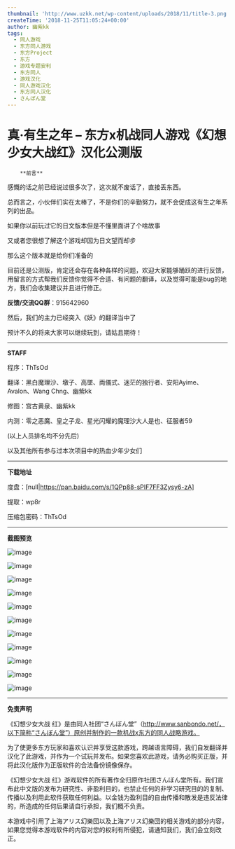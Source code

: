 ```yaml
---
thumbnail: 'http://www.uzkk.net/wp-content/uploads/2018/11/title-3.png'
createTime: '2018-11-25T11:05:24+00:00'
author: 幽紫kk
tags:
  - 同人游戏
  - 东方同人游戏
  - 东方Project
  - 东方
  - 游戏专题安利
  - 东方同人
  - 游戏汉化
  - 同人游戏汉化
  - 东方同人汉化
  - さんぼん堂
---
```


# 真·有生之年 – 东方x机战同人游戏《幻想少女大战红》汉化公测版

		**前言**

感慨的话之前已经说过很多次了，这次就不废话了，直接丢东西。

总而言之，小伙伴们实在太棒了，不是你们的辛勤努力，就不会促成这有生之年系列的出品。

如果你以前玩过它的日文版本但是不懂里面讲了个啥故事

又或者您很想了解这个游戏却因为日文望而却步

那么这个版本就是给你们准备的

目前还是公测版，肯定还会存在各种各样的问题，欢迎大家能够踊跃的进行反馈，用留言的方式帮我们反馈你觉得不合适、有问题的翻译，以及觉得可能是bug的地方，我们会收集建议并且进行修正。

**反馈/交流QQ群**：915642960

然后，我们的主力已经突入《妖》的翻译当中了

预计不久的将来大家可以继续玩到，请姑且期待！

---

**STAFF**

程序：ThTsOd

翻译：黑白魔理沙、墩子、高墜、両儀式、迷茫的独行者、安阳Ayime、Avalon、Wang Chng、幽紫kk

修图：宫古黄泉、幽紫kk

内测：零之恶魔、皇之子龙、星光闪耀的魔理沙大人是也、征服者59

(以上人员排名均不分先后)

以及其他所有参与过本次项目中的热血少年少女们

---

**下载地址**

度盘：[null|https://pan.baidu.com/s/1QPp88-sPIF7FF3Zysy6-zA]

提取：wp8r

压缩包密码：ThTsOd

---

**截图预览**

![image](http://www.uzkk.net/wp-content/uploads/2018/11/01.png)

![image](http://www.uzkk.net/wp-content/uploads/2018/11/02.png)

![image](http://www.uzkk.net/wp-content/uploads/2018/11/03.png)

![image](http://www.uzkk.net/wp-content/uploads/2018/11/04.png)

![image](http://www.uzkk.net/wp-content/uploads/2018/11/05.png)

![image](http://www.uzkk.net/wp-content/uploads/2018/11/06.png)

![image](http://www.uzkk.net/wp-content/uploads/2018/11/07.png)

![image](http://www.uzkk.net/wp-content/uploads/2018/11/08.png)

![image](http://www.uzkk.net/wp-content/uploads/2018/11/09.png)

![image](http://www.uzkk.net/wp-content/uploads/2018/11/10.png)

![image](http://www.uzkk.net/wp-content/uploads/2018/11/11.png)

---

**免责声明**

《幻想少女大战 红》是由同人社团“さんぼん堂”（http://www.sanbondo.net/，以下简称“さんぼん堂”）原创并制作的一款机战x东方的同人战略游戏。

为了使更多东方玩家和喜欢认识并享受这款游戏，跨越语言障碍，我们自发翻译并汉化了此游戏，并作为一个试玩并发布。如果您喜欢此游戏，请务必购买正版，并将此汉化版作为正版软件的合法备份镜像保存。

《幻想少女大战 红》游戏软件的所有著作全归原作社团さんぼん堂所有。我们宣布此中文版的发布为研究性、非盈利目的，也禁止任何的非学习研究目的的复制、传播以及利用此软件获取任何利益。以金钱为盈利目的自由传播和散发是违反法律的，所造成的任何后果请自行承担，我们概不负责。

本游戏中引用了上海アリス幻樂団以及上海アリス幻樂団的相关游戏的部分内容，如果您觉得本游戏软件的内容对您的权利有所侵犯，请通知我们，我们会立刻改正。
